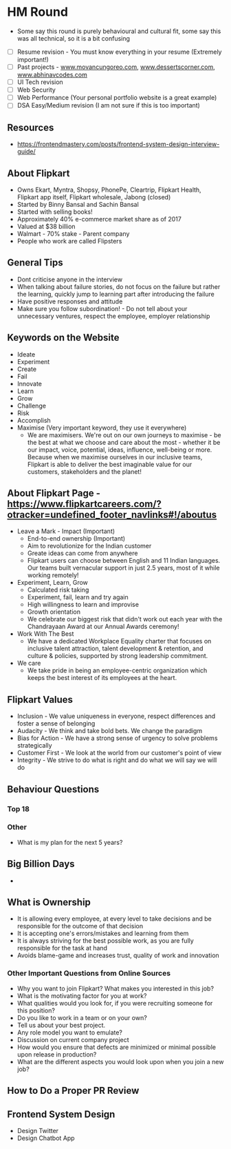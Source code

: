 # HM Round
* Some say this round is purely behavioural and cultural fit, some say this was all technical, so it is a bit confusing

- [ ] Resume revision - You must know everything in your resume (Extremely important!)
- [ ] Past projects - www.movancungoreo.com, www.dessertscorner.com, www.abhinavcodes.com
- [ ] UI Tech revision
- [ ] Web Security
- [ ] Web Performance (Your personal portfolio website is a great example)
- [ ] DSA Easy/Medium revision (I am not sure if this is too important)

## Resources
* https://frontendmastery.com/posts/frontend-system-design-interview-guide/

## About Flipkart
* Owns Ekart, Myntra, Shopsy, PhonePe, Cleartrip, Flipkart Health, Flipkart app itself, Flipkart wholesale, Jabong (closed)
* Started by Binny Bansal and Sachin Bansal
* Started with selling books!
* Approximately 40% e-commerce market share as of 2017
* Valued at $38 billion
* Walmart - 70% stake - Parent company
* People who work are called Flipsters

## General Tips
* Dont criticise anyone in the interview
* When talking about failure stories, do not focus on the failure but rather the learning, quickly jump to learning part after introducing the failure
* Have positive responses and attitude
* Make sure you follow subordination! - Do not tell about your unnecessary ventures, respect the employee, employer relationship

## Keywords on the Website
* Ideate
* Experiment
* Create
* Fail
* Innovate
* Learn
* Grow
* Challenge
* Risk
* Accomplish
* Maximise (Very important keyword, they use it everywhere)
  * We are maximisers. We're out on our own journeys to maximise - be the best at what we choose and care about the most - whether it be our impact, voice, potential, ideas, influence, well-being or more. Because when we maximise ourselves in our inclusive teams, Flipkart is able to deliver the best imaginable value for our customers, stakeholders and the planet!

## About Flipkart Page - https://www.flipkartcareers.com/?otracker=undefined_footer_navlinks#!/aboutus
* Leave a Mark - Impact (Important)
  * End-to-end ownership (Important)
  * Aim to revolutionize for the Indian customer
  * Greate ideas can come from anywhere
  * Flipkart users can choose between English and 11 Indian languages. Our teams built vernacular support in just 2.5 years, most of it while working remotely!
* Experiment, Learn, Grow
  * Calculated risk taking
  * Experiment, fail, learn and try again
  * High willingness to learn and improvise
  * Growth orientation
  * We celebrate our biggest risk that didn't work out each year with the Chandrayaan Award at our Annual Awards ceremony!
* Work With The Best
  * We have a dedicated Workplace Equality charter that focuses on inclusive talent attraction, talent development & retention, and culture & policies, supported by strong leadership commitment.
* We care
  * We take pride in being an employee-centric organization which keeps the best interest of its employees at the heart.

## Flipkart Values
* Inclusion - We value uniqueness in everyone, respect differences and foster a sense of belonging
* Audacity - We think and take bold bets. We change the paradigm
* Bias for Action - We have a strong sense of urgency to solve problems strategically
* Customer First - We look at the world from our customer's point of view
* Integrity - We strive to do what is right and do what we will say we will do

## Behaviour Questions
### Top 18

### Other
* What is my plan for the next 5 years?

## Big Billion Days
* 

## What is Ownership
* It is allowing every employee, at every level to take decisions and be responsible for the outcome of that decision
* It is accepting one's errors/mistakes and learning from them
* It is always striving for the best possible work, as you are fully responsible for the task at hand
* Avoids blame-game and increases trust, quality of work and innovation

### Other Important Questions from Online Sources
* Why you want to join Flipkart? What makes you interested in this job?
* What is the motivating factor for you at work?
* What qualities would you look for, if you were recruiting someone for this position?
* Do you like to work in a team or on your own?
* Tell us about your best project.
* Any role model you want to emulate?
* Discussion on current company project
* How would you ensure that defects are minimized or minimal possible upon release in production?
* What are the different aspects you would look upon when you join a new job?

## How to Do a Proper PR Review

## Frontend System Design
* Design Twitter
* Design Chatbot App
